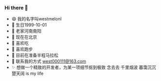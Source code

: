 ### Hi there 👋

- :smile: 我的名字叫westmelonl
- :birthday: 生日1999-10-01
- :house_with_garden: 老家河南南阳
- :office: 现在在北京
- :fried_shrimp: 喜欢吃
- :running: 喜欢跑步
- :icecream: 目前在准备半程马拉松
- :email: 联系我的方式 west000111@163.com
- :sparkles: 想做一个精致的开发者，为某一项细节抠到极致
念去去 千里烟波 暮霭沉沉楚天阔
is my life
